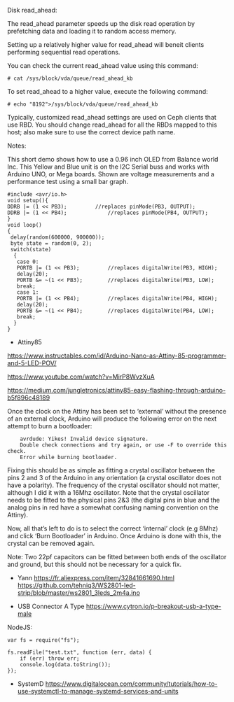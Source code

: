 Disk read_ahead: 

The read_ahead parameter speeds up the disk read operation by prefetching data and loading it to random access memory. 

Setting up a relatively higher value for read_ahead will beneit clients performing sequential read operations. 

You can check the current  read_ahead value using this command:
```
# cat /sys/block/vda/queue/read_ahead_kb
```
To set read_ahead to a higher value, execute the following command:

```
# echo "8192">/sys/block/vda/queue/read_ahead_kb
```

Typically, customized read_ahead settings are used on Ceph clients that use RBD. You should change read_ahead for all the RBDs mapped to this host; also make sure to use the correct device path name.

Notes:

This short demo shows how to use a 0.96 inch OLED from Balance world Inc. This Yellow and Blue unit is on the I2C Serial buss and works with Arduino UNO, or Mega boards. Shown are voltage measurements and a performance test using a small bar graph.

```
#include <avr/io.h>
void setup(){
DDRB |= (1 << PB3);			//replaces pinMode(PB3, OUTPUT);
DDRB |= (1 << PB4);  			//replaces pinMode(PB4, OUTPUT);
}
void loop()
{
 delay(random(600000, 900000));
 byte state = random(0, 2);
 switch(state)
  {
   case 0:
   PORTB |= (1 << PB3);			//replaces digitalWrite(PB3, HIGH);
   delay(20);
   PORTB &= ~(1 << PB3);		//replaces digitalWrite(PB3, LOW);
   break;
   case 1:
   PORTB |= (1 << PB4);			//replaces digitalWrite(PB4, HIGH);
   delay(20);
   PORTB &= ~(1 << PB4);		//replaces digitalWrite(PB4, LOW);
   break;
  }
}
```
* Attiny85

https://www.instructables.com/id/Arduino-Nano-as-Attiny-85-programmer-and-5-LED-POV/

https://www.youtube.com/watch?v=MirP8WvzXuA

https://medium.com/jungletronics/attiny85-easy-flashing-through-arduino-b5f896c48189


Once the clock on the Attiny has been set to ‘external’ without the presence of an external clock, Arduino will produce the following error on the next attempt to burn a bootloader:

```
    avrdude: Yikes! Invalid device signature.
    Double check connections and try again, or use -F to override this check.
    Error while burning bootloader.
```

Fixing this should be as simple as fitting a crystal oscillator between the pins 2 and 3 of the Arduino in any orientation (a crystal oscillator does not have a polarity). The frequency of the crystal oscillator should not matter, although I did it with a 16Mhz oscillator. Note that the crystal oscillator needs to be fitted to the physical pins 2&3 (the digital pins in blue and the analog pins in red have a somewhat confusing naming convention on the Attiny).

Now, all that’s left to do is to select the correct ‘internal’ clock (e.g 8Mhz) and click ‘Burn Bootloader’ in Arduino. Once Arduino is done with this, the crystal can be removed again.

Note: Two 22pf capacitors can be fitted between both ends of the oscillator and ground, but this should not be necessary for a quick fix.

* Yann
https://fr.aliexpress.com/item/32841661690.html
https://github.com/tehniq3/WS2801-led-strip/blob/master/ws2801_3leds_2m4a.ino

* USB Connector A Type
https://www.cytron.io/p-breakout-usb-a-type-male

NodeJS:

```
var fs = require("fs");

fs.readFile("test.txt", function (err, data) {
    if (err) throw err;
    console.log(data.toString());
});
```

* SystemD
https://www.digitalocean.com/community/tutorials/how-to-use-systemctl-to-manage-systemd-services-and-units
